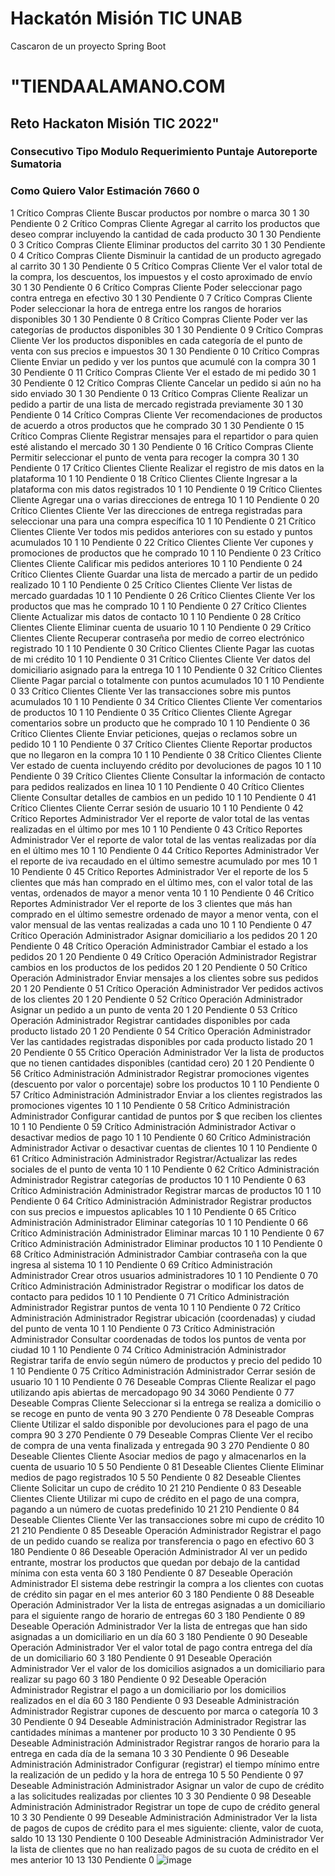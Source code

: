 # Hackatón Misión TIC UNAB
Cascaron de un proyecto Spring Boot

# "TIENDAALAMANO.COM
## Reto Hackaton Misión TIC 2022"									
### Consecutivo	Tipo	Modulo	Requerimiento				Puntaje	Autoreporte	Sumatoria
###			            Como	Quiero	Valor	Estimación	7660		0
1	Crítico	Compras	Cliente 	Buscar productos por nombre o marca	30	1	30	Pendiente	0
2	Crítico	Compras	Cliente 	Agregar al carrito los productos que deseo comprar incluyendo la cantidad de cada producto	30	1	30	Pendiente	0
3	Crítico	Compras	Cliente 	Eliminar productos del carrito	30	1	30	Pendiente	0
4	Crítico	Compras	Cliente 	Disminuir la cantidad de un producto agregado al carrito	30	1	30	Pendiente	0
5	Crítico	Compras	Cliente 	Ver el valor total de la compra, los descuentos, los impuestos y el costo aproximado de envío	30	1	30	Pendiente	0
6	Crítico	Compras	Cliente 	Poder seleccionar pago contra entrega en efectivo	30	1	30	Pendiente	0
7	Crítico	Compras	Cliente 	Poder seleccionar la hora de entrega entre los rangos de horarios disponibles	30	1	30	Pendiente	0
8	Crítico	Compras	Cliente 	Poder ver las categorías de productos disponibles	30	1	30	Pendiente	0
9	Crítico	Compras	Cliente 	Ver los productos disponibles en cada categoría de el punto de venta con sus precios e impuestos	30	1	30	Pendiente	0
10	Crítico	Compras	Cliente 	Enviar un pedido y ver los puntos que acumulé con la compra	30	1	30	Pendiente	0
11	Crítico	Compras	Cliente 	Ver el estado de mi pedido	30	1	30	Pendiente	0
12	Crítico	Compras	Cliente 	Cancelar un pedido si aún no ha sido enviado	30	1	30	Pendiente	0
13	Crítico	Compras	Cliente 	Realizar un pedido a partir de una lista de mercado registrada previamente	30	1	30	Pendiente	0
14	Crítico	Compras	Cliente 	Ver recomendaciones de productos de acuerdo a otros productos que he comprado	30	1	30	Pendiente	0
15	Crítico	Compras	Cliente 	Registrar mensajes para el repartidor o para quien esté alistando el mercado	30	1	30	Pendiente	0
16	Crítico	Compras	Cliente 	Permitir seleccionar el punto de venta para recoger la compra	30	1	30	Pendiente	0
17	Crítico	Clientes	Cliente 	Realizar el registro de mis datos en la plataforma 	10	1	10	Pendiente	0
18	Crítico	Clientes	Cliente 	Ingresar a la plataforma con mis datos registrados	10	1	10	Pendiente	0
19	Crítico	Clientes	Cliente 	Agregar una o varias direcciones de entrega	10	1	10	Pendiente	0
20	Crítico	Clientes	Cliente 	Ver las direcciones de entrega registradas para seleccionar una para una compra específica	10	1	10	Pendiente	0
21	Crítico	Clientes	Cliente 	Ver todos mis pedidos anteriores con su estado y puntos acumulados	10	1	10	Pendiente	0
22	Crítico	Clientes	Cliente 	Ver cupones y promociones de productos que he comprado	10	1	10	Pendiente	0
23	Crítico	Clientes	Cliente 	Calificar mis pedidos anteriores	10	1	10	Pendiente	0
24	Crítico	Clientes	Cliente 	Guardar una lista de mercado a partir de un pedido realizado	10	1	10	Pendiente	0
25	Crítico	Clientes	Cliente 	Ver listas de mercado guardadas	10	1	10	Pendiente	0
26	Crítico	Clientes	Cliente 	Ver los productos que mas he comprado	10	1	10	Pendiente	0
27	Crítico	Clientes	Cliente 	Actualizar mis datos de contacto	10	1	10	Pendiente	0
28	Crítico	Clientes	Cliente 	Eliminar cuenta de usuario	10	1	10	Pendiente	0
29	Crítico	Clientes	Cliente 	Recuperar contraseña por medio de correo electrónico registrado	10	1	10	Pendiente	0
30	Crítico	Clientes	Cliente 	Pagar las cuotas de mi crédito	10	1	10	Pendiente	0
31	Crítico	Clientes	Cliente 	Ver datos del domiciliario asignado para la entrega	10	1	10	Pendiente	0
32	Crítico	Clientes	Cliente 	Pagar parcial o totalmente con puntos acumulados	10	1	10	Pendiente	0
33	Crítico	Clientes	Cliente 	Ver las transacciones sobre mis puntos acumulados	10	1	10	Pendiente	0
34	Crítico	Clientes	Cliente 	Ver comentarios de productos	10	1	10	Pendiente	0
35	Crítico	Clientes	Cliente 	Agregar comentarios sobre un producto que he comprado	10	1	10	Pendiente	0
36	Crítico	Clientes	Cliente 	Enviar peticiones, quejas o reclamos sobre un pedido	10	1	10	Pendiente	0
37	Crítico	Clientes	Cliente 	Reportar productos que no llegaron en la compra	10	1	10	Pendiente	0
38	Crítico	Clientes	Cliente 	Ver estado de cuenta incluyendo crédito por devoluciones de pagos	10	1	10	Pendiente	0
39	Crítico	Clientes	Cliente 	Consultar la información de contacto para pedidos realizados en linea	10	1	10	Pendiente	0
40	Crítico	Clientes	Cliente 	Consultar detalles de cambios en un pedido	10	1	10	Pendiente	0
41	Crítico	Clientes	Cliente 	Cerrar sesión de usuario	10	1	10	Pendiente	0
42	Crítico	Reportes	Administrador	Ver el reporte de valor total de las ventas realizadas en el último por mes	10	1	10	Pendiente	0
43	Crítico	Reportes	Administrador	Ver el reporte de valor total de las ventas realizadas por día en el último mes	10	1	10	Pendiente	0
44	Crítico	Reportes	Administrador	Ver el reporte de iva recaudado en el último semestre acumulado por mes	10	1	10	Pendiente	0
45	Crítico	Reportes	Administrador	Ver el reporte de los 5 clientes que más han comprado en el último mes, con el valor total de las ventas, ordenados de mayor a menor venta	10	1	10	Pendiente	0
46	Crítico	Reportes	Administrador	Ver el reporte de los 3 clientes que más han comprado en el último semestre ordenado de mayor a menor venta, con el valor mensual de las ventas realizadas a cada uno	10	1	10	Pendiente	0
47	Crítico	Operación	Administrador	Asignar domiciliario a los pedidos	20	1	20	Pendiente	0
48	Crítico	Operación	Administrador	Cambiar el estado a los pedidos	20	1	20	Pendiente	0
49	Crítico	Operación	Administrador	Registrar cambios en los productos de los pedidos	20	1	20	Pendiente	0
50	Crítico	Operación	Administrador	Enviar mensajes a los clientes sobre sus pedidos	20	1	20	Pendiente	0
51	Crítico	Operación	Administrador	Ver pedidos activos de los clientes	20	1	20	Pendiente	0
52	Crítico	Operación	Administrador	Asignar un pedido a un punto de venta	20	1	20	Pendiente	0
53	Crítico	Operación	Administrador	Registrar cantidades disponibles por cada producto listado	20	1	20	Pendiente	0
54	Crítico	Operación	Administrador	Ver las cantidades registradas disponibles por cada producto listado	20	1	20	Pendiente	0
55	Crítico	Operación	Administrador	Ver la lista de productos que no tienen cantidades disponibles (cantidad cero)	20	1	20	Pendiente	0
56	Crítico	Administración	Administrador	Registrar promociones vigentes (descuento por valor o porcentaje) sobre los productos	10	1	10	Pendiente	0
57	Crítico	Administración	Administrador	Enviar a los clientes registrados las promociones vigentes	10	1	10	Pendiente	0
58	Crítico	Administración	Administrador	Configurar cantidad de puntos por $ que reciben los clientes	10	1	10	Pendiente	0
59	Crítico	Administración	Administrador	Activar o desactivar medios de pago	10	1	10	Pendiente	0
60	Crítico	Administración	Administrador	Activar o desactivar cuentas de clientes	10	1	10	Pendiente	0
61	Crítico	Administración	Administrador	Registrar/Actualizar las redes sociales de el punto de venta	10	1	10	Pendiente	0
62	Crítico	Administración	Administrador	Registrar categorías de productos	10	1	10	Pendiente	0
63	Crítico	Administración	Administrador	Registrar marcas de productos	10	1	10	Pendiente	0
64	Crítico	Administración	Administrador	Registrar productos con sus precios e impuestos aplicables	10	1	10	Pendiente	0
65	Crítico	Administración	Administrador	Eliminar categorías	10	1	10	Pendiente	0
66	Crítico	Administración	Administrador	Eliminar marcas	10	1	10	Pendiente	0
67	Crítico	Administración	Administrador	Eliminar productos	10	1	10	Pendiente	0
68	Crítico	Administración	Administrador	Cambiar contraseña con la que ingresa al sistema	10	1	10	Pendiente	0
69	Crítico	Administración	Administrador	Crear otros usuarios administradores	10	1	10	Pendiente	0
70	Crítico	Administración	Administrador	Registrar o modificar los datos de contacto para pedidos	10	1	10	Pendiente	0
71	Crítico	Administración	Administrador	Registrar puntos de venta	10	1	10	Pendiente	0
72	Crítico	Administración	Administrador	Registrar ubicación (coordenadas) y ciudad del punto de venta	10	1	10	Pendiente	0
73	Crítico	Administración	Administrador	Consultar coordenadas de todos los puntos de venta por ciudad	10	1	10	Pendiente	0
74	Crítico	Administración	Administrador	Registrar tarifa de envío según número de productos y precio del pedido	10	1	10	Pendiente	0
75	Crítico	Administración	Administrador	Cerrar sesión de usuario	10	1	10	Pendiente	0
76	Deseable	Compras	Cliente 	Realizar el pago utilizando apis abiertas de mercadopago	90	34	3060	Pendiente	0
77	Deseable	Compras	Cliente 	Seleccionar si la entrega se realiza a domicilio o se recoge en punto de venta	90	3	270	Pendiente	0
78	Deseable	Compras	Cliente 	Utilizar el saldo disponible por devoluciones para el pago de una compra	90	3	270	Pendiente	0
79	Deseable	Compras	Cliente 	Ver el recibo de compra de una venta finalizada y entregada	90	3	270	Pendiente	0
80	Deseable	Clientes	Cliente 	Asociar medios de pago y almacenarlos en la cuenta de usuario	10	5	50	Pendiente	0
81	Deseable	Clientes	Cliente 	Eliminar medios de pago registrados	10	5	50	Pendiente	0
82	Deseable	Clientes	Cliente 	Solicitar un cupo de crédito	10	21	210	Pendiente	0
83	Deseable	Clientes	Cliente 	Utilizar mi cupo de crédito en el pago de una compra, pagando a un número de cuotas predefinido	10	21	210	Pendiente	0
84	Deseable	Clientes	Cliente 	Ver las transacciones sobre mi cupo de crédito	10	21	210	Pendiente	0
85	Deseable	Operación	Administrador	Registrar el pago de un pedido cuando se realiza por transferencia o pago en efectivo	60	3	180	Pendiente	0
86	Deseable	Operación	Administrador	Al ver un pedido entrante, mostrar los productos que quedan por debajo de la cantidad mínima con esta venta	60	3	180	Pendiente	0
87	Deseable	Operación	Administrador	El sistema debe restringir la compra a los clientes con cuotas de crédito sin pagar en el mes anterior	60	3	180	Pendiente	0
88	Deseable	Operación	Administrador	Ver la lista de entregas asignadas a un domiciliario para el siguiente rango de horario de entregas	60	3	180	Pendiente	0
89	Deseable	Operación	Administrador	Ver la lista de entregas que han sido asignadas a un domiciliario en un día	60	3	180	Pendiente	0
90	Deseable	Operación	Administrador	Ver el valor total de pago contra entrega del día de un domiciliario	60	3	180	Pendiente	0
91	Deseable	Operación	Administrador	Ver el valor de los domicilios asignados a un domiciliario para realizar su pago	60	3	180	Pendiente	0
92	Deseable	Operación	Administrador	Registrar el pago a un domiciliario por los domicilios realizados en el día	60	3	180	Pendiente	0
93	Deseable	Administración	Administrador	Registrar cupones de descuento por marca o categoría	10	3	30	Pendiente	0
94	Deseable	Administración	Administrador	Registrar las cantidades mínimas a mantener por producto	10	3	30	Pendiente	0
95	Deseable	Administración	Administrador	Registrar rangos de horario para la entrega en cada día de la semana	10	3	30	Pendiente	0
96	Deseable	Administración	Administrador	Configurar (registrar) el tiempo mínimo entre la realización de un pedido y la hora de entrega	10	5	50	Pendiente	0
97	Deseable	Administración	Administrador	Asignar un valor de cupo de crédito a las solicitudes realizadas por clientes	10	3	30	Pendiente	0
98	Deseable	Administración	Administrador	Registrar un tope de cupo de crédito general	10	3	30	Pendiente	0
99	Deseable	Administración	Administrador	Ver la lista de pagos de cupos de crédito para el mes siguiente: cliente, valor de cuota, saldo	10	13	130	Pendiente	0
100	Deseable	Administración	Administrador	Ver la lista de clientes que no han realizado pagos de su cuota de crédito en el mes anterior	10	13	130	Pendiente	0
![image](https://user-images.githubusercontent.com/5469812/144347020-c57ee614-ce6b-4af2-a2e8-79d1ea9650f0.png)

